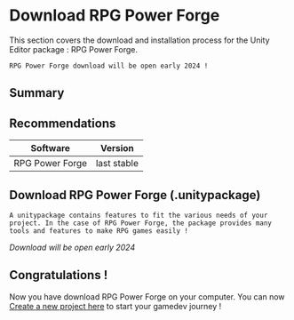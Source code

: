 # Download RPG Power Forge

This section covers the download and installation process for the Unity Editor package : RPG Power Forge.

```admonish warning title="Working on it..."
RPG Power Forge download will be open early 2024 !
```

## Summary

## Recommendations
Software | Version |
--- | --- 
RPG Power Forge | last stable

## Download RPG Power Forge (.unitypackage)

```admonish title="What is a .unitypackage file ?"
A unitypackage contains features to fit the various needs of your project. In the case of RPG Power Forge, the package provides many tools and features to make RPG games easily !
```

*Download will be open early 2024*

## Congratulations !

Now you have download RPG Power Forge on your computer. You can now [Create a new project here](./create_new_project.md) to start your gamedev journey !